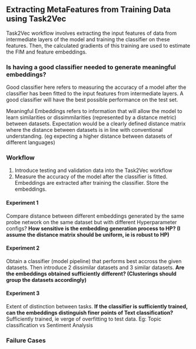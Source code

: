 ## Extracting MetaFeatures from Training Data using Task2Vec

Task2Vec workflow involves extracting the input features of data from intermediate layers of the model and training the classifier on these features.
Then, the calculated gradients of this training are used to estimate the FIM and feature embeddings. 
### **Is having a good classifier needed to generate meaningful embeddings?**

Good classifier here refers to measuring the accuracy of a model after the classifier has been fitted to the input features from intermediate layers. A good classifier will have the best possible performance on the test set. 

Meaningful Embeddings refers to information that will allow the model to learn similarities or dissimmilarities (represented by a distance metric) between datasets. 
Expectation would be a clearly defined distance matrix where the distance between datasets is in line with conventional understanding. (eg expecting a higher distance between datasets of different languages)

### Workflow
1. Introduce testing and validation data into the Task2Vec workflow
2. Measure the accuracy of the model after the classifier is fitted. Embeddings are extracted after training the classifier. Store the embeddings.

#### Experiment 1
Compare distance between different embeddings generated by the same probe network on the same dataset but with different Hyperparameter configs?
**How sensitive is the embedding generation process to HP? (I assume the distance matrix should be uniform, ie is robust to HP)**


#### Experiment 2
Obtain a classifier (model pipeline) that performs best accross the given datasets. Then introduce 2 dissimilar datasets and 3 similar datasets. 
**Are the embeddings obtained sufficiently different? (Clusterings should group the datasets accordingly)**

#### Experiment 3
Extent of distinction between tasks.
**If the classifier is sufficiently trained, can the embeddings distinguish finer points of Text classification?** 
Sufficiently trained, ie verge of overfitting to test data.
Eg: Topic classification vs Sentiment Analysis 


### Failure Cases
